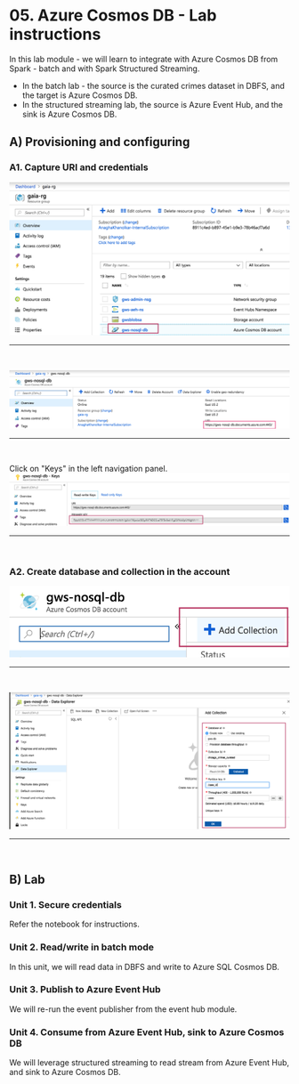 # 05. Azure Cosmos DB - Lab instructions

In this lab module - we will learn to integrate with Azure Cosmos DB from Spark - batch and with Spark Structured Streaming.  
- In the batch lab - the source is the curated crimes dataset in DBFS, and the target is Azure Cosmos DB.<br>
- In the structured streaming lab, the source is Azure Event Hub, and the sink is Azure Cosmos DB.<br>


## A) Provisioning and configuring

### A1. Capture URI and credentials

![1-cosmos-db](../../../images/6-cosmos-db/1.png)
<br>
<hr>
<br>

![3-cosmos-db](../../../images/6-cosmos-db/5.png)
<br>
<hr>
<br>

Click on "Keys" in the left navigation panel.
![2-cosmos-db](../../../images/6-cosmos-db/2.png)
<br>
<hr>
<br>

### A2. Create database and collection in the account
![1-cosmos-db](../../../images/6-cosmos-db/3.png)
<br>
<hr>
<br>

![2-cosmos-db](../../../images/6-cosmos-db/4.png)
<br>
<hr>
<br>


## B) Lab

### Unit 1. Secure credentials
Refer the notebook for instructions.

### Unit 2. Read/write in batch mode 
In this unit, we will read data in DBFS and write to Azure SQL Cosmos DB.<br>

### Unit 3. Publish to Azure Event Hub
We will re-run the event publisher from the event hub module.

### Unit 4. Consume from Azure Event Hub, sink to Azure Cosmos DB
We will leverage structured streaming to read stream from Azure Event Hub, and sink to Azure Cosmos DB.

